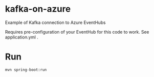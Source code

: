 # kafka-on-azure

Example of Kafka connection to Azure EventHubs

Requires pre-configuration of your EventHub for this code to work.   See application.yml .
# Run

    mvn spring-boot:run
    
